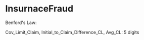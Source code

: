 # InsurnaceFraud

Benford's Law:

Cov_Limit_Claim, Initial_to_Claim_Difference_CL, Avg_CL: 5 digits
